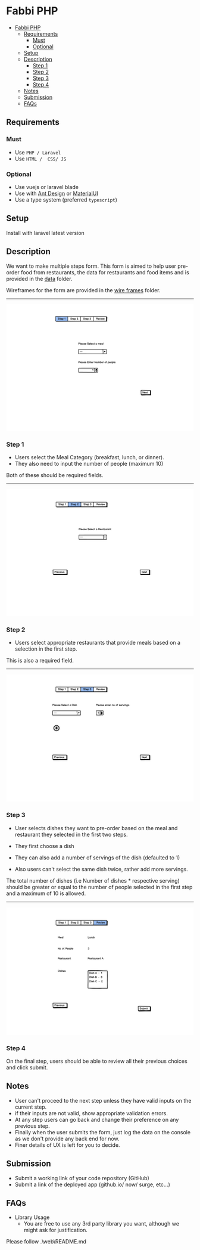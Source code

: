 # Fabbi PHP

<!-- toc -->

- [Fabbi PHP](#fabbi-php-assignment-1)
  - [Requirements](#requirements)
    - [Must](#must)
    - [Optional](#optional)
  - [Setup](#setup)
  - [Description](#description)
    - [Step 1](#step-1)
    - [Step 2](#step-2)
    - [Step 3](#step-3)
    - [Step 4](#step-4)
  - [Notes](#notes)
  - [Submission](#submission)
  - [FAQs](#faqs)

<!-- tocstop -->

## Requirements

### Must

- Use `PHP / Laravel`
- Use `HTML /  CSS/ JS`

### Optional
- Use vuejs or laravel blade
- Use with [Ant Design](https://ant.design/) or [MaterialUI](https://material-ui.com/)
- Use a type system (preferred `typescript`)

## Setup

Install with laravel latest version

## Description

We want to make multiple steps form. This form is aimed to help user pre-order food from restaurants, the data for restaurants and food items and is provided in the [data](./data) folder.

Wireframes for the form are provided in the [wire frames](./wireframes) folder.

---
![step 1](./wireframes/Step%201.png "step 1")

### Step 1

- Users select the Meal Category (breakfast, lunch, or dinner).
- They also need to input the number of people (maximum 10)

Both of these should be required fields.

---
![step 2](./wireframes/Step%202.png "step 2")

### Step 2

- Users select appropriate restaurants that provide meals based on a selection in the first step.

This is also a required field.

---
![step 3](./wireframes/Step%203.png "step 3")

### Step 3

- User selects dishes they want to pre-order based on the meal and restaurant they selected in the first two steps.

- They first choose a dish
- They can also add a number of servings of the dish (defaulted to 1)
- Also users can't select the same dish twice, rather add more servings.

The total number of dishes (i.e Number of dishes \* respective serving) should be greater or equal to the number of people selected in the first step and a maximum of 10 is allowed.

---
![step 4](./wireframes/Step%204.png "step 4")

### Step 4

On the final step, users should be able to review all their previous choices
and click submit.

## Notes

- User can't proceed to the next step unless they have valid inputs on the current step.
- if their inputs are not valid, show appropriate validation errors.
- At any step users can go back and change their preference on any previous step.
- Finally when the user submits the form, just log the data on the console as we don't provide any back end for now.
- Finer details of UX is left for you to decide.

## Submission

- Submit a working link of your code repository (GitHub)
- Submit a link of the deployed app (github.io/ now/ surge, etc...)

## FAQs

- Library Usage
  - You are free to use any 3rd party library you want, although we might ask for justification.

Please follow .\web\README.md